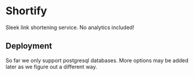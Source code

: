 # Shortify

Sleek link shortening service. No analytics included!

## Deployment

So far we only support postgresql databases. More options may be added later as
we figure out a different way.
